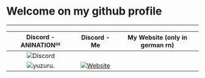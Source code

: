 # Welcome on my github profile

-------------------
|Discord - ANINATIONᴰᴱ | Discord - Me | My Website (only in german rn) |
| :---: | :---: | :---: |
| ![Discord](https://img.shields.io/discord/:serverId?style=for-the-badge&logo=discord&logoColor=2d0875&label=ANINATION%E1%B4%B0%E1%B4%B1&labelColor=ANINATION%E1%B4%B0%E1%B4%B1&link=https%3A%2F%2Fdiscord.gg%2Faninationde)
 | ![yuzuru.](https://dcbadge.vercel.app/api/shield/428835662310146049?theme=default-inverted) | [![Website](https://img.shields.io/website?up_message=Online&up_color=dark_green&down_message=Offline&down_color=red&url=https%3A%2F%2Fyuzuru.eu&style=for-the-badge&label=Yuzuru.eu)](https://yuzuru.eu) |


